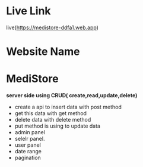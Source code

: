 # Live Link
live(https://medistore-ddfa1.web.app)
# Website Name
# MediStore

**server side using CRUD( create,read,update,delete)**
- create a api to insert data with post method
- get this data with get method
- delete data with delete method
- put method is using  to update data
- admin panel
- selelr panel.
- user panel 
- date range 
- pagination